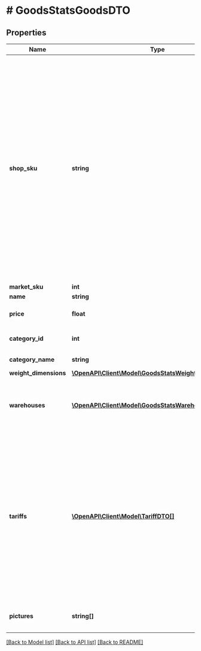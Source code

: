 # # GoodsStatsGoodsDTO

## Properties

Name | Type | Description | Notes
------------ | ------------- | ------------- | -------------
**shop_sku** | **string** | Ваш SKU — идентификатор товара в вашей системе.  Разрешена любая последовательность длиной до 255 знаков.  Правила использования SKU:  * У каждого товара SKU должен быть свой.  * SKU товара нельзя менять — можно только удалить товар и добавить заново с новым SKU.  * Уже заданный SKU нельзя освободить и использовать заново для другого товара. Каждый товар должен получать новый идентификатор, до того никогда не использовавшийся в вашем каталоге.  [Что такое SKU и как его назначать](https://yandex.ru/support/marketplace/assortment/add/index.html#fields) | [optional]
**market_sku** | **int** | SKU на Маркете. | [optional]
**name** | **string** | Название товара. | [optional]
**price** | **float** | Цена на товар, выставленная партнером. | [optional]
**category_id** | **int** | Идентификатор категории товара на Маркете. | [optional]
**category_name** | **string** | Название категории товара на Маркете. | [optional]
**weight_dimensions** | [**\OpenAPI\Client\Model\GoodsStatsWeightDimensionsDTO**](GoodsStatsWeightDimensionsDTO.md) |  | [optional]
**warehouses** | [**\OpenAPI\Client\Model\GoodsStatsWarehouseDTO[]**](GoodsStatsWarehouseDTO.md) | Информация о складах, на которых хранится товар.  Параметр не приходит, если товара нет ни на одном складе. | [optional]
**tariffs** | [**\OpenAPI\Client\Model\TariffDTO[]**](TariffDTO.md) | Информация о тарифах, по которым нужно заплатить за услуги Маркета.  По некоторым услугам могут возвращаться несколько разных стоимостей. Например, в модели FBS стоимость услуги &#x60;SORTING&#x60; (обработка заказа) зависит от способа отгрузки и количества заказов в отгрузке. Подробнее о тарифах на услуги читайте [в Справке Маркета для продавцов](https://yandex.ru/support2/marketplace/ru/introduction/rates/models/). | [optional]
**pictures** | **string[]** | Ссылки (URL) изображений товара в хорошем качестве. | [optional]

[[Back to Model list]](../../README.md#models) [[Back to API list]](../../README.md#endpoints) [[Back to README]](../../README.md)
